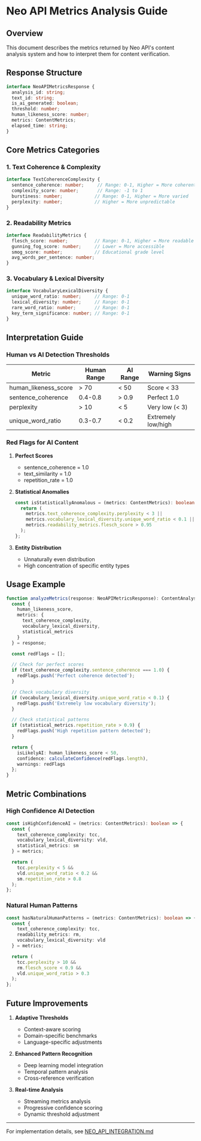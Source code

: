 # Neo API Metrics Analysis Guide

## Overview
This document describes the metrics returned by Neo API's content analysis system and how to interpret them for content verification.

## Response Structure

```typescript
interface NeoAPIMetricsResponse {
  analysis_id: string;
  text_id: string;
  is_ai_generated: boolean;
  threshold: number;
  human_likeness_score: number;
  metrics: ContentMetrics;
  elapsed_time: string;
}
```

## Core Metrics Categories

### 1. Text Coherence & Complexity
```typescript
interface TextCoherenceComplexity {
  sentence_coherence: number;     // Range: 0-1, Higher = More coherent
  complexity_score: number;       // Range: -1 to 1
  burstiness: number;            // Range: 0-1, Higher = More varied
  perplexity: number;            // Higher = More unpredictable
}
```

### 2. Readability Metrics
```typescript
interface ReadabilityMetrics {
  flesch_score: number;          // Range: 0-1, Higher = More readable
  gunning_fog_score: number;     // Lower = More accessible
  smog_score: number;            // Educational grade level
  avg_words_per_sentence: number;
}
```

### 3. Vocabulary & Lexical Diversity
```typescript
interface VocabularyLexicalDiversity {
  unique_word_ratio: number;     // Range: 0-1
  lexical_diversity: number;     // Range: 0-1
  rare_word_ratio: number;       // Range: 0-1
  key_term_significance: number; // Range: 0-1
}
```

## Interpretation Guide

### Human vs AI Detection Thresholds

| Metric | Human Range | AI Range | Warning Signs |
|--------|------------|----------|---------------|
| human_likeness_score | > 70 | < 50 | Score < 33 |
| sentence_coherence | 0.4-0.8 | > 0.9 | Perfect 1.0 |
| perplexity | > 10 | < 5 | Very low (< 3) |
| unique_word_ratio | 0.3-0.7 | < 0.2 | Extremely low/high |

### Red Flags for AI Content

1. **Perfect Scores**
   - sentence_coherence = 1.0
   - text_similarity = 1.0
   - repetition_rate = 1.0

2. **Statistical Anomalies**
   ```typescript
   const isStatisticallyAnomalous = (metrics: ContentMetrics): boolean => {
     return (
       metrics.text_coherence_complexity.perplexity < 3 ||
       metrics.vocabulary_lexical_diversity.unique_word_ratio < 0.1 ||
       metrics.readability_metrics.flesch_score > 0.95
     );
   };
   ```

3. **Entity Distribution**
   - Unnaturally even distribution
   - High concentration of specific entity types

## Usage Example

```typescript
function analyzeMetrics(response: NeoAPIMetricsResponse): ContentAnalysis {
  const {
    human_likeness_score,
    metrics: {
      text_coherence_complexity,
      vocabulary_lexical_diversity,
      statistical_metrics
    }
  } = response;

  const redFlags = [];

  // Check for perfect scores
  if (text_coherence_complexity.sentence_coherence === 1.0) {
    redFlags.push('Perfect coherence detected');
  }

  // Check vocabulary diversity
  if (vocabulary_lexical_diversity.unique_word_ratio < 0.1) {
    redFlags.push('Extremely low vocabulary diversity');
  }

  // Check statistical patterns
  if (statistical_metrics.repetition_rate > 0.9) {
    redFlags.push('High repetition pattern detected');
  }

  return {
    isLikelyAI: human_likeness_score < 50,
    confidence: calculateConfidence(redFlags.length),
    warnings: redFlags
  };
}
```

## Metric Combinations

### High Confidence AI Detection
```typescript
const isHighConfidenceAI = (metrics: ContentMetrics): boolean => {
  const {
    text_coherence_complexity: tcc,
    vocabulary_lexical_diversity: vld,
    statistical_metrics: sm
  } = metrics;

  return (
    tcc.perplexity < 5 &&
    vld.unique_word_ratio < 0.2 &&
    sm.repetition_rate > 0.8
  );
};
```

### Natural Human Patterns
```typescript
const hasNaturalHumanPatterns = (metrics: ContentMetrics): boolean => {
  const {
    text_coherence_complexity: tcc,
    readability_metrics: rm,
    vocabulary_lexical_diversity: vld
  } = metrics;

  return (
    tcc.perplexity > 10 &&
    rm.flesch_score < 0.9 &&
    vld.unique_word_ratio > 0.3
  );
};
```

## Future Improvements

1. **Adaptive Thresholds**
   - Context-aware scoring
   - Domain-specific benchmarks
   - Language-specific adjustments

2. **Enhanced Pattern Recognition**
   - Deep learning model integration
   - Temporal pattern analysis
   - Cross-reference verification

3. **Real-time Analysis**
   - Streaming metrics analysis
   - Progressive confidence scoring
   - Dynamic threshold adjustment

---

For implementation details, see [NEO_API_INTEGRATION.md](./NEO_API_INTEGRATION.md) 